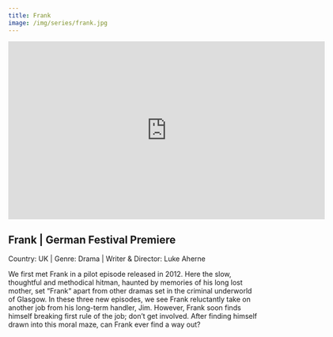 ```yaml
---
title: Frank
image: /img/series/frank.jpg
---
```

<iframe src="https://player.vimeo.com/video/293841504?title=0&byline=0&portrait=0" width="640" height="360" frameborder="0" allow="autoplay; fullscreen" allowfullscreen></iframe>

## Frank | German Festival Premiere
Country: UK | Genre: Drama | Writer & Director: Luke Aherne

We first met Frank in a pilot episode released in 2012. Here the slow, thoughtful and methodical hitman, haunted by memories of his long lost mother, set “Frank“ apart from other dramas set in the criminal underworld of Glasgow. In these three new episodes, we see Frank reluctantly take on another job from his long-term handler, Jim. However, Frank soon finds himself breaking first rule of the job; don’t get involved. After finding himself drawn into this moral maze, can Frank ever find a way out?
